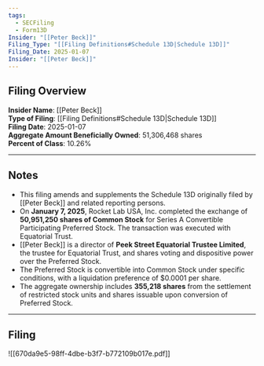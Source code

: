 ```yaml
---
tags:
  - SECFiling
  - Form13D
Insider: "[[Peter Beck]]"
Filing_Type: "[[Filing Definitions#Schedule 13D|Schedule 13D]]"
Filing_Date: 2025-01-07
Insider: "[[Peter Beck]]"
---
```

## Filing Overview

**Insider Name**: [[Peter Beck]]  
**Type of Filing**: [[Filing Definitions#Schedule 13D|Schedule 13D]]  
**Filing Date**: 2025-01-07  
**Aggregate Amount Beneficially Owned**: 51,306,468 shares  
**Percent of Class**: 10.26%  

---
## Notes

- This filing amends and supplements the Schedule 13D originally filed by [[Peter Beck]] and related reporting persons.
- On **January 7, 2025**, Rocket Lab USA, Inc. completed the exchange of **50,951,250 shares of Common Stock** for Series A Convertible Participating Preferred Stock. The transaction was executed with Equatorial Trust.
- [[Peter Beck]] is a director of **Peek Street Equatorial Trustee Limited**, the trustee for Equatorial Trust, and shares voting and dispositive power over the Preferred Stock.
- The Preferred Stock is convertible into Common Stock under specific conditions, with a liquidation preference of $0.0001 per share.
- The aggregate ownership includes **355,218 shares** from the settlement of restricted stock units and shares issuable upon conversion of Preferred Stock.

---
## Filing

![[670da9e5-98ff-4dbe-b3f7-b772109b017e.pdf]]
